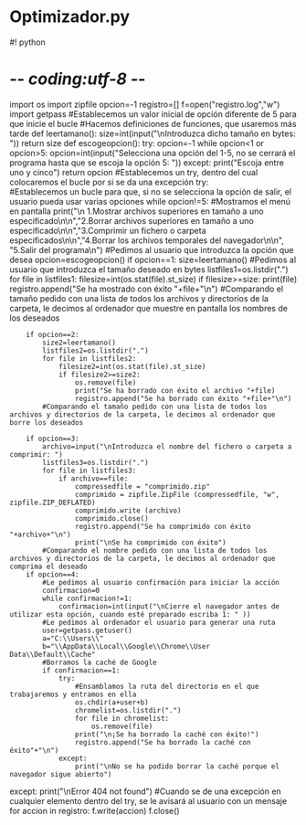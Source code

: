 # Optimizador.py
#! python
# -*- coding:utf-8 -*-
import os
import zipfile
opcion=-1
registro=[]
f=open("registro.log","w")
import getpass 
#Establecemos un valor inicial de opción diferente de 5 para que inicie el bucle
#Hacemos definiciones de funciones, que usaremos más tarde
def leertamano():
	size=int(input("\nIntroduzca dicho tamaño en bytes: "))
	return size
def escogeopcion():
	try:
		opcion=-1
		while opcion<1 or opcion>5:
			opcion=int(input("Selecciona una opción del 1-5, no se cerrará el programa hasta que se escoja la opción 5: "))
	except:
		print("Escoja entre uno y cinco")
	return opcion
#Establecemos un try, dentro del cual colocaremos el bucle por si se da una excepción
try:		
	#Establecemos un bucle para que, si no se selecciona la opción de salir, el usuario pueda usar varias opciones
	while opcion!=5:
		#Mostramos el menú en pantalla
		print("\n 1.Mostrar archivos superiores en tamaño a uno especificado\n\n","2.Borrar archivos superiores en tamaño a uno especificado\n\n","3.Comprimir un fichero o carpeta especificados\n\n","4.Borrar los archivos temporales del navegador\n\n", "5.Salir del programa\n")
		#Pedimos al usuario que introduzca la opción que desea
		opcion=escogeopcion()
		if opcion==1:
			size=leertamano() #Pedimos al usuario que introduzca el tamaño deseado en bytes
			listfiles1=os.listdir(".")
			for file in listfiles1:
				filesize=int(os.stat(file).st_size)
				if filesize>=size:
					print(file)
					registro.append("Se ha mostrado con éxito "+file+"\n")
			#Comparando el tamaño pedido con una lista de todos los archivos y directorios de la carpeta, le decimos al ordenador que muestre en pantalla los nombres de los deseados
			
		if opcion==2:
			size2=leertamano()
			listfiles2=os.listdir(".")
			for file in listfiles2:
				filesize2=int(os.stat(file).st_size)
				if filesize2>=size2:
					os.remove(file)
					print("Se ha borrado con éxito el archivo "+file)
					registro.append("Se ha borrado con éxito "+file+"\n")
			#Comparando el tamaño pedido con una lista de todos los archivos y directorios de la carpeta, le decimos al ordenador que borre los deseados
		
		if opcion==3:
			archivo=input("\nIntroduzca el nombre del fichero o carpeta a comprimir: ")
			listfiles3=os.listdir(".")
			for file in listfiles3:
				if archivo==file:
					compressedfile = "comprimido.zip"
					comprimido = zipfile.ZipFile (compressedfile, "w", zipfile.ZIP_DEFLATED)
					comprimido.write (archivo)
					comprimido.close()
					registro.append("Se ha comprimido con éxito "+archivo+"\n")
					print("\nSe ha comprimido con éxito")
			#Comparando el nombre pedido con una lista de todos los archivos y directorios de la carpeta, le decimos al ordenador que comprima el deseado
		if opcion==4:
			#Le pedimos al usuario confirmación para iniciar la acción
			confirmacion=0
			while confirmacion!=1:
				confirmacion=int(input("\nCierre el navegador antes de utilizar esta opción, cuando esté preparado escriba 1: " ))
			#Le pedimos al ordenador el usuario para generar una ruta
			user=getpass.getuser()
			a="C:\\Users\\"
			b="\\AppData\\Local\\Google\\Chrome\\User Data\\Default\\Cache"
			#Borramos la caché de Google
			if confirmacion==1:
				try:
					#Ensamblamos la ruta del directorio en el que trabajaremos y entramos en ella
					os.chdir(a+user+b)
					chromelist=os.listdir(".")
					for file in chromelist:
						os.remove(file)
					print("\n¡Se ha borrado la caché con éxito!")
					registro.append("Se ha borrado la caché con éxito"+"\n")
				except:
					print("\nNo se ha podido borrar la caché porque el navegador sigue abierto")
except:
	print("\nError 404 not found") #Cuando se de una excepción en cualquier elemento dentro del try, se le avisará al usuario con un mensaje
for accion in registro:
	f.write(accion)
f.close()
